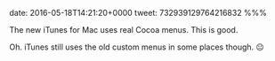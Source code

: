 date: 2016-05-18T14:21:20+0000
tweet: 732939129764216832
%%%

The new iTunes for Mac uses real Cocoa menus. This is good.

Oh. iTunes still uses the old custom menus in some places though. 😐
